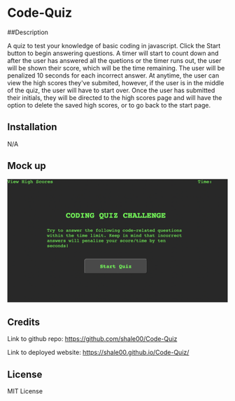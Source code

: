 # Code-Quiz

##Description

A quiz to test your knowledge of basic coding in javascript. Click the Start button to begin answering questions. A timer will start to count down and after the user has answered all the quetions or the timer runs out, the user will be shown their score, which will be the time remaining. The user will be penalized 10 seconds for each incorrect answer. At anytime, the user can view the high scores they've submited, however, if the user is in the middle of the quiz, the user will have to start over. Once the user has submitted their initials, they will be directed to the high scores page and will have the option to delete the saved high scores, or to go back to the start page.

## Installation

N/A

## Mock up

![The Password Generator application displays a red button to "Generate Password".](./Assets/images/quiz%20challenge%20start.png)

## Credits

Link to github repo: https://github.com/shale00/Code-Quiz

Link to deployed website: https://shale00.github.io/Code-Quiz/

## License

MIT License